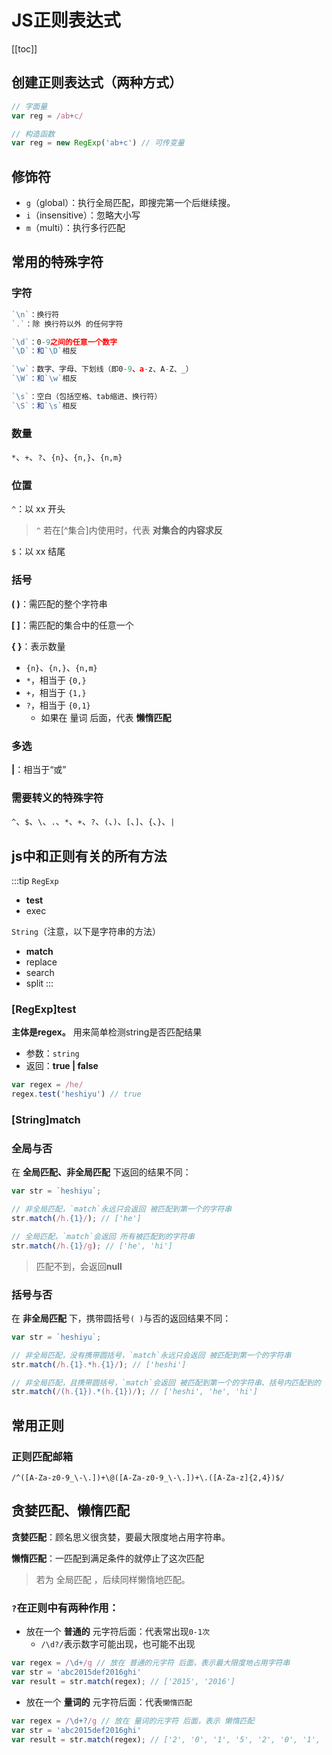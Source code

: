 # JS正则表达式

[[toc]]

## 创建正则表达式（两种方式）
```js
// 字面量
var reg = /ab+c/

// 构造函数
var reg = new RegExp('ab+c') // 可传变量
```
## 修饰符
  - `g`（global）：执行全局匹配，即搜完第一个后继续搜。
  - `i`（insensitive）：忽略大小写
  - `m`（multi）：执行多行匹配

## 常用的特殊字符
### 字符
 ```js
 `\n`：换行符
 `.`：除 换行符以外 的任何字符

 `\d`：0-9之间的任意一个数字
 `\D`：和`\D`相反

 `\w`：数字、字母、下划线（即0-9、a-z、A-Z、_）
 `\W`：和`\w`相反

 `\s`：空白（包括空格、tab缩进、换行符）
 `\S`：和`\s`相反

 ```

### 数量
`*`、`+`、`?`、`{n}`、`{n,}`、`{n,m}`

### 位置
`^`：以 xx 开头
> `^` 若在[^集合]内使用时，代表 **对集合的内容求反**

`$`：以 xx 结尾

### 括号
**( )**：需匹配的整个字符串

**[ ]**：需匹配的集合中的任意一个

**{ }**：表示数量
 - `{n}`、`{n,}`、`{n,m}`
 - `*`，相当于 `{0,}`
 - `+`，相当于 `{1,}`
 - `?`，相当于 `{0,1}`
    - 如果在 量词 后面，代表 **懒惰匹配**

### 多选
**|**：相当于“或”

### 需要转义的特殊字符
`^`、`$`、`\`、`.`、`*`、`+`、`?`、`(`、`)`、`[`、`]`、`{`、`}`、`|`


## js中和正则有关的所有方法
:::tip
`RegExp`
 - **test**
 - exec

`String`（注意，以下是字符串的方法）
 - **match**
 - replace
 - search
 - split
:::

### [RegExp]test
**主体是regex。** 用来简单检测string是否匹配结果
 - 参数：`string`
 - 返回：**true | false**

```js
var regex = /he/
regex.test('heshiyu') // true
```


### [String]match
### 全局与否
在 **全局匹配、非全局匹配** 下返回的结果不同：
```js
var str = `heshiyu`;

// 非全局匹配，`match`永远只会返回 被匹配到第一个的字符串
str.match(/h.{1}/); // ['he']

// 全局匹配，`match`会返回 所有被匹配到的字符串
str.match(/h.{1}/g); // ['he', 'hi']
```
> 匹配不到，会返回**null**


### 括号与否
在 **非全局匹配** 下，携带圆括号`( )`与否的返回结果不同：
```js
var str = `heshiyu`;

// 非全局匹配，没有携带圆括号，`match`永远只会返回 被匹配到第一个的字符串
str.match(/h.{1}.*h.{1}/); // ['heshi']

// 非全局匹配，且携带圆括号，`match`会返回 被匹配到第一个的字符串、括号内匹配到的
str.match(/(h.{1}).*(h.{1})/); // ['heshi', 'he', 'hi']
```



## 常用正则
### 正则匹配邮箱
 `/^([A-Za-z0-9_\-\.])+\@([A-Za-z0-9_\-\.])+\.([A-Za-z]{2,4})$/`


## 贪婪匹配、懒惰匹配
**贪婪匹配**：顾名思义很贪婪，要最大限度地占用字符串。

**懒惰匹配**：一匹配到满足条件的就停止了这次匹配
> 若为 全局匹配 ，后续同样懒惰地匹配。

### `?`在正则中有两种作用：
 - 放在一个 **普通的** 元字符后面：代表常出现`0-1次`
    - `/\d?/`表示数字可能出现，也可能不出现
```js
var regex = /\d+/g // 放在 普通的元字符 后面，表示最大限度地占用字符串
var str = 'abc2015def2016ghi'
var result = str.match(regex); // ['2015', '2016']
```
 
 - 放在一个 **量词的** 元字符后面：代表`懒惰匹配`
```js
var regex = /\d+?/g // 放在 量词的元字符 后面，表示 懒惰匹配
var str = 'abc2015def2016ghi'
var result = str.match(regex); // ['2', '0', '1', '5', '2', '0', '1', '6']

```

<!-- ## 先行断言（lookahead）和捕获 -->












<!-- 
### [String]replace
根据pattern进行正则匹配，把匹配结果替换为replacement
 - 参数1：regex | string
 - 参数2：string
 - 返回：替换结果
 ```js
var str = "i love china!"
var pattern = /i/g
var ret = str.replace(pattern, "I")

console.log(ret)
//I love chIna!
 ```

### [String]split
根据pattern进行正则分割，返回一个分割数组
 - 参数1：regex | string
 - 返回：分割结果
```js
var  str = 'http://www.baidu.com/'
var  reg = /\W/
var  ret = str.split(reg)

console.log(ret)
//["http", "", "", "www", "baidu", "com", ""] 
```

### [String]search
根据pattern进行正则匹配，如果匹配到一个结果，则返回他的索引；否则返回-1
 - 参数：regex | string
 - 返回：number
```js
var str = 'hi, heshiyu'
var regex = /i/
str.search(regex)

// 1
``` -->



<!-- ### [RegExp]exec
 对string进行正则匹配，并返回匹配结果
 
 若正则表达式是 **全局匹配**：
 - 参数：string
 - 返回：[ '匹配结果' , '由括号括起来的小分组匹配值' , index , input]
 - （若需所有，执行white，结束标志为null）

```js
var regex = /h(s+)y/g; 
regex.exec('ahahsyhsssy')
// ["hsy", "s", index: 3, input: "ahahsyhsssy"] 

regex.exec('ahahsyhsssy')
// ["hsssy", "sss", index: 6, input: "ahahsyhsssy"] 

regex.exec('ahahsyhsssy')
// null 
```
 
 若正则表达式是 **非全局匹配**：
 - 参数：string
 - 返回：[ '匹配结果' , '由括号括起来的小分组匹配值' , index , input]
 - 无论如何，`永远只匹配到第一条`

```js
var regex = /h(s+)y/; 
regex.exec('ahahsyhsssy')
// ["hsy", "s", index: 3, input: "ahahsyhsssy"] 

regex.exec('ahahsyhsssy')
// ["hsy", "s", index: 3, input: "ahahsyhsssy"] 

regex.exec('ahahsyhsssy')
// ["hsy", "s", index: 3, input: "ahahsyhsssy"] 
``` -->
